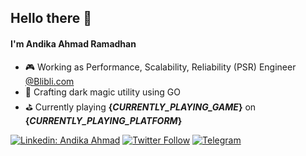 ## Hello there 👋

#### I'm **Andika Ahmad Ramadhan**
* 🎮 Working as Performance, Scalability, Reliability (PSR) Engineer [@Blibli.com](https://www.blibli.com)
* 🔨 Crafting dark magic utility using GO
* ⛳ Currently playing **{*CURRENTLY_PLAYING_GAME*}** on **{*CURRENTLY_PLAYING_PLATFORM*}**

[![Linkedin: Andika Ahmad](https://img.shields.io/badge/Andika%20Ahmad%20Ramadhan-blue?style=flat-square&logo=Linkedin&logoColor=white&link=https://www.linkedin.com/in/andikahmadr/)](https://www.linkedin.com/in/andikahmadr/)
[![Twitter Follow](https://img.shields.io/twitter/follow/kmdrn7_?style=social)](https://twitter.com/kmdrn7_)
[![Telegram](https://img.shields.io/badge/Telegram-white?style=social&logo=telegram)](https://t.me/kmdrn7)

